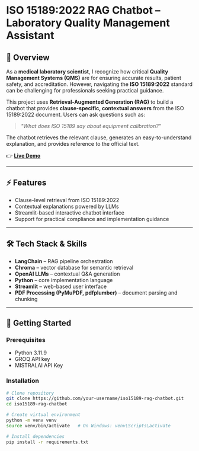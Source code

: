 # ISO 15189:2022 RAG Chatbot – Laboratory Quality Management Assistant  

## 📌 Overview  
As a **medical laboratory scientist**, I recognize how critical **Quality Management Systems (QMS)** are for ensuring accurate results, patient safety, and accreditation. However, navigating the **ISO 15189:2022** standard can be challenging for professionals seeking practical guidance.  

This project uses **Retrieval-Augmented Generation (RAG)** to build a chatbot that provides **clause-specific, contextual answers** from the ISO 15189:2022 document. Users can ask questions such as:  
> *"What does ISO 15189 say about equipment calibration?"*  

The chatbot retrieves the relevant clause, generates an easy-to-understand explanation, and provides reference to the official text.  

👉 **[Live Demo](http://13.62.69.28:8501/)**  

---

## ⚡ Features  
- Clause-level retrieval from ISO 15189:2022  
- Contextual explanations powered by LLMs  
- Streamlit-based interactive chatbot interface  
- Support for practical compliance and implementation guidance  

---

## 🛠️ Tech Stack & Skills  
- **LangChain** – RAG pipeline orchestration  
- **Chroma** – vector database for semantic retrieval  
- **OpenAI LLMs** – contextual Q&A generation  
- **Python** – core implementation language  
- **Streamlit** – web-based user interface  
- **PDF Processing (PyMuPDF, pdfplumber)** – document parsing and chunking  

---

## 🚀 Getting Started  

### Prerequisites  
- Python 3.11.9  
- GROQ API key
- MISTRALAI API Key

### Installation  
```bash
# Clone repository
git clone https://github.com/your-username/iso15189-rag-chatbot.git
cd iso15189-rag-chatbot

# Create virtual environment
python -m venv venv
source venv/bin/activate   # On Windows: venv\Scripts\activate

# Install dependencies
pip install -r requirements.txt
